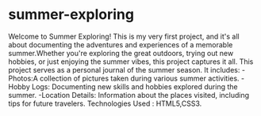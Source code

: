 ﻿# summer-exploring
Welcome to Summer Exploring! This is my very first project, and it's all about documenting the adventures and experiences of a memorable summer.Whether you're exploring the great outdoors, trying out new hobbies, or just enjoying the summer vibes, this project captures it all.
This project serves as a personal journal of the summer season. It includes:
-Photos:A collection of pictures taken during various summer activities.
-Hobby Logs: Documenting new skills and hobbies explored during the summer.
-Location Details: Information about the places visited, including tips for future travelers.
Technologies Used : HTML5,CSS3.
